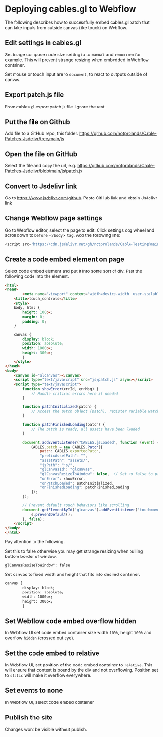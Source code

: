 # Deploying cables.gl to Webflow

The following describes how to successfully embed cables.gl patch that can take inputs from outside canvas (like touch) on Webflow.

## Edit settings in cables.gl

Set image compose node size setting to to `manual` and `1000x1000` for example. This will prevent strange resizing when embedded in Webflow container.

Set mouse or touch input are to `document`, to react to outputs outside of canvas.

## Export patch.js file

From cables.gl export patch.js file. Ignore the rest.

## Put the file on Github

Add file to a GitHub repo, this folder.
https://github.com/notprolands/Cable-Patches-Jsdelivr/tree/main/js

## Open the file on GitHub

Select the file and copy the url, e.g. 
https://github.com/notprolands/Cable-Patches-Jsdelivr/blob/main/js/patch.js

## Convert to Jsdelivr link

 Go to https://www.jsdelivr.com/github. Paste GitHub link and obtain Jsdelivr link

## Change Webflow page settings

Go to Webflow editor, select the page to edit. Click settings cog wheel and scroll down to `before </body> tag`. Add the following line:

```js
<script src="https://cdn.jsdelivr.net/gh/notprolands/Cable-Testing@main/js/patch.js"></script>
```

## Create a code embed element on page

Select code embed element and put it into some sort of div. Past the following code into the element.
 
```html
<html>
<head>
		<meta name="viewport" content="width=device-width, user-scalable=no, initial-scale=1">
    <title>touch_controls</title>
    <style>
    body, html {
        height: 100px;
        margin: 0;
        padding: 0;
    }

    canvas {
        display: block;
        position: absolute;
        width: 1000px;
        height: 300px;
		}
    </style>
</head>
<body>
    <canvas id="glcanvas"></canvas>
    <script type="text/javascript" src="js/patch.js" async></script>
    <script type="text/javascript">
        function showError(errId, errMsg) {
            // Handle critical errors here if needed
        }

        function patchInitialized(patch) {
            // Access the patch object (patch), register variable watchers, etc.
        }

        function patchFinishedLoading(patch) {
            // The patch is ready, all assets have been loaded
        }

        document.addEventListener("CABLES.jsLoaded", function (event) {
            CABLES.patch = new CABLES.Patch({
                patch: CABLES.exportedPatch,
                "prefixAssetPath": "",
                "assetPath": "assets/",
                "jsPath": "js/",
                "glCanvasId": "glcanvas",
                "glCanvasResizeToWindow": false,  // Set to false to prevent strange resizing when pulling bottom border
                "onError": showError,
                "onPatchLoaded": patchInitialized,
                "onFinishedLoading": patchFinishedLoading
            });
        });

        // Prevent default touch behaviors like scrolling
        document.getElementById('glcanvas').addEventListener('touchmove', function(e) {
            e.preventDefault();
        }, false);
    </script>
</body>
</html>
```
Pay attention to the following.

Set this to false otherwise you may get strange resizing when pulling bottom border of window.

`glCanvasResizeToWindow": false`

Set canvas to fixed width and height that fits into desired container.

```html
canvas {
        display: block;
        position: absolute;
        width: 1000px;
        height: 300px;
		}
```

## Set Webflow code embed overflow hidden

In Webflow UI set code embed container size width `100%`, height `100%` and overflow `hidden` (crossed out eye).

## Set the code embed to relative

In Webflow UI, set position of the code embed container to `relative`. This will ensure that content is bound by the div and not overflowing. Position set to `static` will make it overflow everywhere.

## Set events to none

In Webflow UI, select code embed container 

## Publish the site

Changes wont be visible without publish.
<!--stackedit_data:
eyJoaXN0b3J5IjpbMTc2MDA4NTE1MCwxMzg2MzQ2MDYsODM5ND
I4NDcyLDE5NTc1ODg3NF19
-->